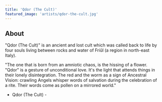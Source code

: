 ```yaml
---
title: 'Qdor (The Cult)'
featured_image: 'artists/qdor-the-cult.jpg'
---
```


## About

"Qdor (The Cult)" is an ancient and lost cult which was called back to life by four souls living between rocks and water of Friûl (a region in north-east Italy).

"The one that is born from an amniotic chaos, is the hissing of a flower.
"Qdor" is a gesture of unconditional love.
It's the light that attends things in their lonely disintegration.
The red and the worm as a sign of Ancestral Vision: crawling Angels whisper words of salvation during the celebration of a rite.
Their words come as pollen on a mirrored world."
- Qdor (The Cult) -



